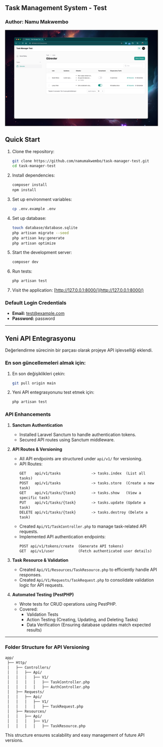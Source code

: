 ## Task Management System - Test

### Author: Namu Makwembo  

![Cover Image](cover.png)

## Quick Start

1. Clone the repository:
   ```sh
   git clone https://github.com/namumakwembo/task-manager-test.git
   cd task-manager-test
   ```
2. Install dependencies:
   ```sh
   composer install
   npm install
   ```
3. Set up environment variables:
   ```sh
   cp .env.example .env
   ```
4. Set up database:
   ```sh
   touch database/database.sqlite   
   php artisan migrate --seed
   php artisan key:generate
   php artisan optimize
   ```
5. Start the development server:
   ```sh
   composer dev
   ```
6. Run tests:
   ```sh
   php artisan test
   ```
7. Visit the application:
   [http://127.0.0.1:8000/](http://127.0.0.1:8000/)

### Default Login Credentials
  - **Email:** test@example.com  
  - **Password:** password

---

## **Yeni API Entegrasyonu**  
Değerlendirme sürecinin bir parçası olarak projeye API işlevselliği eklendi.  

### En son güncellemeleri almak için:  
1. En son değişiklikleri çekin:  
   ```sh
   git pull origin main
   ```  

2. Yeni API entegrasyonunu test etmek için:  
   ```sh
   php artisan test
   ``` 
    

### **API Enhancements**
1. **Sanctum Authentication**
   - Installed Laravel Sanctum to handle authentication tokens.
   - Secured API routes using Sanctum middleware.

2. **API Routes & Versioning**
   - All API endpoints are structured under `api/v1/` for versioning.
   - API Routes:
     ```
     GET    api/v1/tasks              -> tasks.index  (List all tasks)
     POST   api/v1/tasks              -> tasks.store  (Create a new task)
     GET    api/v1/tasks/{task}       -> tasks.show   (View a specific task)
     PUT    api/v1/tasks/{task}       -> tasks.update (Update a task)
     DELETE api/v1/tasks/{task}       -> tasks.destroy (Delete a task)
     ```
   - Created `Api/V1/TaskController.php` to manage task-related API requests.
   - Implemented API authentication endpoints:
     ```
     POST api/v1/tokens/create  (Generate API tokens)
     GET  api/v1/user           (Fetch authenticated user details)
     ```

3. **Task Resource & Validation**
   - Created `Api/V1/Resources/TaskResource.php` to efficiently handle API responses.
   - Created `Api/V1/Requests/TaskRequest.php` to consolidate validation logic for API requests.

4. **Automated Testing (PestPHP)**
   - Wrote tests for CRUD operations using PestPHP.
   - Covered:
     - Validation Tests
     - Action Testing (Creating, Updating, and Deleting Tasks)
     - Data Verification (Ensuring database updates match expected results)

---

### **Folder Structure for API Versioning**
```
app/
 ├── Http/
 │   ├── Controllers/
 │   │   ├── Api/
 │   │   │   ├── V1/
 │   │   │   │   ├── TaskController.php
 │   │   │   │   ├── AuthController.php
 │   ├── Requests/
 │   │   ├── Api/
 │   │   │   ├── V1/
 │   │   │   │   ├── TaskRequest.php
 │   ├── Resources/
 │   │   ├── Api/
 │   │   │   ├── V1/
 │   │   │   │   ├── TaskResource.php
```
This structure ensures scalability and easy management of future API versions.

 
